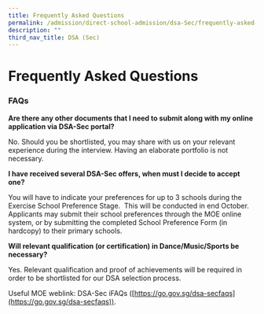 ```yaml
---
title: Frequently Asked Questions
permalink: /admission/direct-school-admission/dsa-Sec/frequently-asked-questions
description: ""
third_nav_title: DSA (Sec)
---
```

# **Frequently Asked Questions**

### FAQs

**Are there any other documents that I need to submit along with my online application via DSA-Sec portal?**    

No. Should you be shortlisted, you may share with us on your relevant experience during the interview. Having an elaborate portfolio is not necessary.

**I have received several DSA-Sec offers, when must I decide to accept one?**

You will have to indicate your preferences for up to 3 schools during the Exercise School Preference Stage.  This will be conducted in end October.  Applicants may submit their school preferences through the MOE online system, or by submitting the completed School Preference Form (in hardcopy) to their primary schools.

**Will relevant qualification (or certification) in Dance/Music/Sports be necessary?**

Yes. Relevant qualification and proof of achievements will be required in order to be shortlisted for our DSA selection process.

  

Useful MOE weblink: DSA-Sec iFAQs ([https://go.gov.sg/dsa-secfaqs](https://go.gov.sg/dsa-secfaqs)).